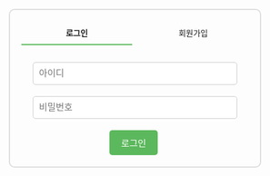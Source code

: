 <!DOCTYPE html>
<html lang="ko">
<head>
  <meta charset="UTF-8" />
  <title>사과 합치기 게임 - 로그인 & 난이도 선택</title>
  <style>
    body {
      font-family: Arial, sans-serif;
      text-align: center;
      margin: 30px;
    }
    .container {
      max-width: 400px;
      margin: 0 auto;
      border: 2px solid #ddd;
      padding: 20px;
      border-radius: 10px;
    }
    input[type="text"], input[type="password"], select {
      width: 90%;
      padding: 10px;
      margin: 10px 0;
      font-size: 16px;
      border-radius: 5px;
      border: 1px solid #ccc;
      box-sizing: border-box;
    }
    button {
      padding: 10px 20px;
      font-size: 16px;
      border-radius: 5px;
      cursor: pointer;
      background-color: #5cb85c;
      color: white;
      border: none;
      margin-top: 10px;
      margin-right: 5px;
    }
    button:hover {
      background-color: #4cae4c;
    }
    .hidden {
      display: none;
    }
    .tabs {
      display: flex;
      justify-content: center;
      margin-bottom: 20px;
      gap: 10px;
    }
    .tab {
      flex: 1;
      padding: 10px;
      cursor: pointer;
      border-bottom: 2px solid transparent;
      user-select: none;
    }
    .tab.active {
      border-bottom: 2px solid #5cb85c;
      font-weight: bold;
    }
    #apple-list {
      display: flex;
      flex-wrap: wrap;
      justify-content: center;
      gap: 10px;
      margin-top: 20px;
    }
    .apple {
      width: 70px;
      height: 70px;
      font-size: 38px;
      position: relative;
      cursor: pointer;
      display: flex;
      justify-content: center;
      align-items: center;
      transition: transform 0.2s;
    }
    .apple:hover {
      transform: scale(1.1);
    }
    .apple::before {
      content: "🍎";
      position: absolute;
      font-size: 42px;
      top: 0;
      left: 0;
      right: 0;
      bottom: 0;
      display: flex;
      justify-content: center;
      align-items: center;
    }
    .apple span {
      z-index: 1;
      font-weight: bold;
      color: white;
      font-size: 30px;
      text-shadow: 1px 1px 2px black;
    }
    .apple.selected {
      background-color: gold;
      border-radius: 50%;
      border: 4px solid red;
      animation: blink 0.6s infinite alternate;
    }
    @keyframes blink {
      from { transform: scale(1); opacity: 1; }
      to { transform: scale(1.05); opacity: 0.7; }
    }
    #score-display {
      margin-top: 10px;
      font-size: 18px;
      font-weight: bold;
    }
    #logout-btn {
      position: absolute;
      top: 10px;
      right: 10px;
    }
  </style>
</head>
<body>

<!-- 로그아웃 버튼 -->
<button id="logout-btn" class="hidden">로그아웃</button>

<!-- 로그인 & 회원가입 -->
<div class="container" id="auth-container">
  <div class="tabs">
    <div class="tab active" id="login-tab">로그인</div>
    <div class="tab" id="signup-tab">회원가입</div>
  </div>

  <div id="login-form">
    <input type="text" id="login-username" placeholder="아이디" />
    <input type="password" id="login-password" placeholder="비밀번호" />
    <button id="login-btn">로그인</button>
  </div>

  <div id="signup-form" class="hidden">
    <input type="text" id="signup-username" placeholder="아이디" />
    <input type="password" id="signup-password" placeholder="비밀번호" />
    <button id="signup-btn">회원가입</button>
  </div>
</div>

<!-- 난이도 선택 -->
<div class="container hidden" id="difficulty-container">
  <h2>난이도 선택</h2>
  <select id="difficulty-select">
    <option value="easy">쉬움</option>
    <option value="normal" selected>보통</option>
    <option value="hard">어려움</option>
  </select>
  <br />
  <button id="start-game-btn">게임 시작</button>
</div>

<!-- 게임 화면 -->
<div class="container hidden" id="game-container">
  <h2>사과 합치기 게임</h2>
  <div id="score-display">점수: 0점 / 남은 사과: 0개</div>
  <div id="apple-list"></div>
  <button id="restart-btn" class="hidden">게임 다시 시작</button>
  <button id="back-btn">돌아가기</button>
</div>

<script>
  const savedUsers = localStorage.getItem('users');
  let users = savedUsers ? JSON.parse(savedUsers) : {};

  const loginTab = document.getElementById('login-tab');
  const signupTab = document.getElementById('signup-tab');
  const loginForm = document.getElementById('login-form');
  const signupForm = document.getElementById('signup-form');

  loginTab.addEventListener('click', () => {
    loginTab.classList.add('active');
    signupTab.classList.remove('active');
    loginForm.classList.remove('hidden');
    signupForm.classList.add('hidden');
  });

  signupTab.addEventListener('click', () => {
    signupTab.classList.add('active');
    loginTab.classList.remove('active');
    signupForm.classList.remove('hidden');
    loginForm.classList.add('hidden');
  });

  document.getElementById('signup-btn').addEventListener('click', () => {
    const username = document.getElementById('signup-username').value.trim();
    const password = document.getElementById('signup-password').value.trim();
    if (!username || !password) return alert('아이디와 비밀번호를 입력하세요.');
    if (users[username]) return alert('이미 존재하는 아이디입니다.');
    users[username] = password;
    localStorage.setItem('users', JSON.stringify(users));
    alert('회원가입 성공!');
    signupTab.click();
  });

  document.getElementById('login-btn').addEventListener('click', () => {
    const username = document.getElementById('login-username').value.trim();
    const password = document.getElementById('login-password').value.trim();
    if (!username || !password) return alert('아이디와 비밀번호를 입력하세요.');
    if (users[username] !== password) return alert('아이디 또는 비밀번호가 틀렸습니다.');
    alert(`${username}님, 로그인 성공!`);
    document.getElementById('auth-container').classList.add('hidden');
    document.getElementById('difficulty-container').classList.remove('hidden');
    document.getElementById('logout-btn').classList.remove('hidden');
  });

  document.getElementById('logout-btn').addEventListener('click', () => {
    document.getElementById('auth-container').classList.remove('hidden');
    document.getElementById('difficulty-container').classList.add('hidden');
    document.getElementById('game-container').classList.add('hidden');
    document.getElementById('logout-btn').classList.add('hidden');
    document.getElementById('login-username').value = '';
    document.getElementById('login-password').value = '';
  });

  // 게임 변수
  let applesArray = [];
  let selectedIndices = [];
  let score = 0;
  let currentDifficulty = 'easy';
  const difficultyLevels = ['easy', 'normal', 'hard'];

  function getAppleCountByDifficulty(difficulty) {
    const basePairs = 10;
    if (difficulty === 'easy') return basePairs;
    if (difficulty === 'normal') return basePairs + 3;
    if (difficulty === 'hard') return basePairs + 6;
    return basePairs;
  }

  function getNextDifficulty(current) {
    const idx = difficultyLevels.indexOf(current);
    return difficultyLevels[idx + 1] || null;
  }

  function updateScore() {
    document.getElementById('score-display').textContent =
      `점수: ${score}점 / 남은 사과: ${applesArray.length}개`;
  }

  function renderApples() {
    const appleList = document.getElementById('apple-list');
    appleList.innerHTML = '';
    applesArray.forEach((num, idx) => {
      const apple = document.createElement('div');
      apple.className = 'apple';
      if (selectedIndices.includes(idx)) apple.classList.add('selected');
      apple.innerHTML = `<span>${num}</span>`;
      apple.addEventListener('click', () => handleAppleClick(idx));
      appleList.appendChild(apple);
    });
  }

  function handleAppleClick(index) {
    const i = selectedIndices.indexOf(index);
    if (i !== -1) {
      selectedIndices.splice(i, 1);
    } else {
      selectedIndices.push(index);
    }

    renderApples();

    const sum = selectedIndices.reduce((acc, i) => acc + applesArray[i], 0);
    if (sum === 10) {
      selectedIndices.sort((a, b) => b - a).forEach(i => applesArray.splice(i, 1));
      score += 10;
      selectedIndices = [];
      renderApples();
      updateScore();

      if (applesArray.length === 0) {
        const next = getNextDifficulty(currentDifficulty);
        if (next) {
          alert(`🎉 ${currentDifficulty} 난이도 클리어! 다음 단계로 넘어갑니다.`);
          startGame(next);
        } else {
          alert("🎊 모든 난이도를 클리어했습니다! 게임 종료.");
          document.getElementById('restart-btn').classList.remove('hidden');
        }
      }
    } else if (sum > 10) {
      alert("❌ 합이 10을 초과했어요!");
      selectedIndices = [];
      renderApples();
    }
  }

  function generateApples(pairCount) {
    const arr = [];
    for (let i = 0; i < pairCount; i++) {
      const n = Math.floor(Math.random() * 9) + 1;
      const m = 10 - n;
      arr.push(n, m);
    }
    return arr.sort(() => Math.random() - 0.5);
  }

  function startGame(difficulty = null) {
    currentDifficulty = difficulty || document.getElementById('difficulty-select').value;
    const pairCount = getAppleCountByDifficulty(currentDifficulty);
    applesArray = generateApples(pairCount);
    score = 0;
    selectedIndices = [];
    document.getElementById('difficulty-container').classList.add('hidden');
    document.getElementById('game-container').classList.remove('hidden');
    document.getElementById('restart-btn').classList.add('hidden');
    renderApples();
    updateScore();
  }

  document.getElementById('start-game-btn').addEventListener('click', () => startGame());
  document.getElementById('restart-btn').addEventListener('click', () => startGame());

  document.getElementById('back-btn').addEventListener('click', () => {
    document.getElementById('game-container').classList.add('hidden');
    document.getElementById('difficulty-container').classList.remove('hidden');
    applesArray = [];
    selectedIndices = [];
    score = 0;
  });
</script>

</body>
</html>
